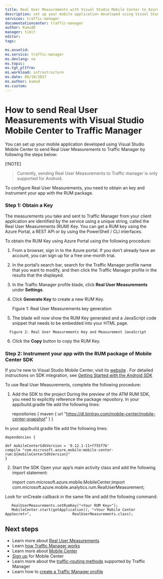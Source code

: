 ```yaml
---
title: Real User Measurements with Visual Studio Mobile Center to Azure Traffic Manager | Microsoft Docs
description: set up your mobile application developed using Visual Studio Mobile Center to send Real User Measurements to Traffic Manager
services: traffic-manager
documentationcenter: traffic-manager
author: KumudD
manager: timlt
editor: 
tags: 

ms.assetid: 
ms.service: traffic-manager
ms.devlang: na
ms.topic: 
ms.tgt_pltfrm: 
ms.workload: infrastructure
ms.date: 09/19/2017
ms.author: kumud
ms.custom: 
---
```


# How to send Real User Measurements with Visual Studio Mobile Center to Traffic Manager

You can set up your mobile application developed using Visual Studio Mobile Center to send Real User Measurements to Traffic Manager by following the steps below:

[!NOTE]
> Currently, sending Real User Measurements to Traffic manager is only supported for Android.

To configure Real User Measurements, you need to obtain an key and instrument your app with the RUM package.

### Step 1: Obtain a Key
    
The measurements you take and sent to Traffic Manager from your client application are identified by the service using a unique string, called the Real User Measurements (RUM) Key. You can get a RUM key using the Azure Portal, a REST API or by using the PowerShell / CLI interfaces.

To obtain the RUM Key using Azure Portal using the following procedure:
   1. From a browser, sign in to the Azure portal. If you don’t already have an account, you can sign up for a free one-month trial.
   2. In the portal’s search bar, search for the Traffic Manager profile name that you want to modify, and then click the Traffic Manager profile in the results that the displayed.
   3. In the Traffic Manager profile blade, click **Real User Measurements** under **Settings**.
   4. Click **Generate Key** to create a new RUM Key.
 
      Figure 1: Real User Measurements key generation

   5.	The blade will now show the RUM Key generated and a JavaScript code snippet that needs to be embedded into your HTML page.
 
      Figure 2: Real User Measurements Key and Measurement JavaScript
 
   6. Click the **Copy** button to copy the RUM Key. 

### Step 2: Instrument your app with the RUM package of Mobile Center SDK

If you're new to Visual Studio Mobile Center, visit its [website](https://mobile.azure.com) . For detailed instructions on SDK integration, see
[Getting Started with the Android SDK](https://docs.microsoft.com/en-us/mobile-center/sdk/getting-started/Android)

To use Real User Measurements, complete the following procedure:

1.  Add the SDK to the project
During the preview of the ATM RUM SDK, you need to explicitly reference the package repository. In your app/build.gradle file add the following lines:

    repositories { maven { url "https://dl.bintray.com/mobile-center/mobile-center-snapshot" } }

In your app/build.gradle file add the following lines: 
        
    dependencies {   
 
    def mobileCenterSdkVersion = '0.12.1-11+ff55f76'    
    compile "com.microsoft.azure.mobile:mobile-center-rum:${mobileCenterSdkVersion}"
    }

2. Start the SDK
Open your app’s main activity class and add the following import statement:

    import com.microsoft.azure.mobile.MobileCenter;import com.microsoft.azure.mobile.analytics.rum.RealUserMeasurement;

Look for onCreate callback in the same file and add the following command:
        
       RealUserMeasurements.setRumKey("<Your RUM Key>");
       MobileCenter.start(getApplication(), "<Your Mobile Center AppSecret>",                   RealUserMeasurements.class);


## Next steps
- Learn more about [Real User Measurements](traffic-manager-rum-overview.md)
- Learn [how Traffic Manager works](traffic-manager-overview.md)
- Learn more about [Mobile Center](https://docs.microsoft.com/en-us/mobile-center/)
- [Sign up](https://mobile.azure.com) for Mobile Center
- Learn more about the [traffic-routing methods](traffic-manager-routing-methods.md) supported by Traffic Manager
- Learn how to [create a Traffic Manager profile](traffic-manager-create-profile.md)

